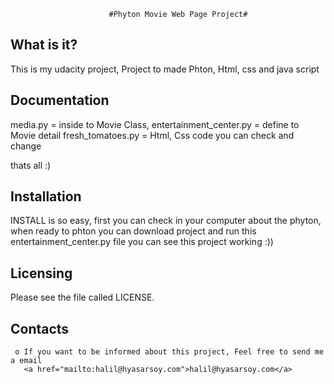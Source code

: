 
                          #Phyton Movie Web Page Project#

  What is it?
  -----------

  This is my udacity project, Project to made Phton, Html, css and java script


  Documentation
  -------------
  media.py =  inside to Movie Class,
  entertainment_center.py = define to Movie detail 
  fresh_tomatoes.py = Html, Css code you can check and change 
  
  thats all :) 
  

  Installation
  ------------
  
  INSTALL is so easy, first you can check in your computer about the phyton, when ready to phton you can download project and run this     entertainment_center.py file you can see this project working :))
  
  
  Licensing
  ---------

  Please see the file called LICENSE.

 

  Contacts
  --------

     o If you want to be informed about this project, Feel free to send me a email
       <a href="mailto:halil@hyasarsoy.com">halil@hyasarsoy.com</a>
       


   

 
